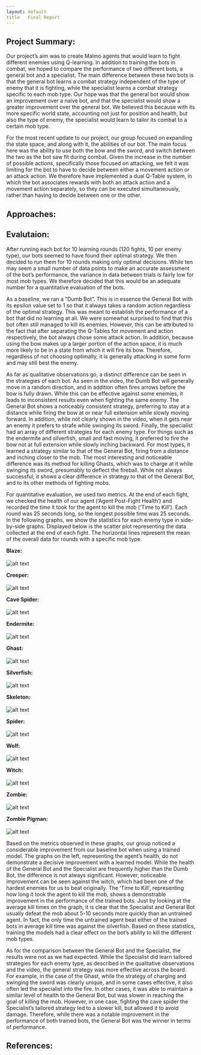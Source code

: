 ```yaml
---
layout: default
title   Final Report
---
```


## Project Summary:
Our project’s aim was to create Malmo agents that would learn to fight different enemies using Q-learning. In addition to training the bots in combat, we hoped to compare the performance of two different bots, a general bot and a specialist. The main difference between these two bots is that the general bot learns a combat strategy independent of the type of enemy that it is fighting, while the specialist learns a combat strategy specific to each mob type. Our hope was that the general bot would show an improvement over a naive bot, and that the specialist would show a greater improvement over the general bot. We believed this because with its more specific world state, accounting not just for position and health, but also the type of enemy, the specialist would learn to tailor its combat to a certain mob type.

For the most recent update to our project, our group focused on expanding the state space, and along with it, the abilities of our bot. The main focus here was the ability to use both the bow and the sword, and switch between the two as the bot saw fit during combat. Given the increase in the number of possible actions, specifically those focused on attacking, we felt it was limiting for the bot to have to decide between either a movement action or an attack action. We therefore have implemented a dual Q-Table system, in which the bot associates rewards with both an attack action and a movement action separately, so they can be executed simultaneously, rather than having to decide between one or the other.


## Approaches:


## Evalutaion:
After running each bot for 10 learning rounds (120 fights, 10 per enemy type), our bots seemed to have found their optimal strategy. We then decided to run them for 10 rounds making only optimal decisions. While ten may seem a small number of data points to make an accurate assessment of the bot’s performance, the variance in data between trials is fairly low for most mob types. We therefore decided that this would be an adequate number for a quantitative evaluation of the bots.

As a baseline, we ran a “Dumb Bot”. This is in essence the General Bot with its epsilon value set to 1 so that it always takes a random action regardless of the optimal strategy. This was meant to establish the performance of a bot that did no learning at all. We were somewhat surprised to find that this bot often still managed to kill its enemies. However, this can be attributed to the fact that after separating the Q-Tables for movement and action respectively, the bot always chose some attack action. In addition, because using the bow makes up a larger portion of the action space, it is much more likely to be in a state from which it will fire its bow. Therefore, regardless of not choosing optimally, it is generally attacking in some form and may still best the enemy.

As far as qualitative observations go, a distinct difference can be seen in the strategies of each bot. As seen in the video, the Dumb Bot will generally move in a random direction, and in addition often fires arrows before the bow is fully drawn. While this can be effective against some enemies, it leads to inconsistent results even when fighting the same enemy. The General Bot shows a noticeably consistent strategy, preferring to stay at a distance while firing the bow at or near full extension while slowly moving forward. In addition, while not clearly shown in the video, when it gets near an enemy it prefers to strafe while swinging its sword. Finally, the specialist had an array of different strategies for each enemy type. For things such as the endermite and silverfish, small and fast moving, it preferred to fire the bow not at full extension while slowly inching backward. For most types, it learned a strategy similar to that of the General Bot, firing from a distance and inching closer to the mob. The most interesting and noticeable difference was its method for killing Ghasts, which was to charge at it while swinging its sword, presumably to deflect the fireball. While not always successful, it shows a clear difference in strategy to that of the General Bot, and to its other methods of fighting mobs.

For quantitative evaluation, we used two metrics. At the end of each fight, we checked the health of our agent (‘Agent Post-Fight Health’) and recorded the time it took for the agent to kill the mob (‘Time to Kill’). Each round was 25 seconds long, so the longest possible time was 25 seconds. In the following graphs, we show the statistics for each enemy type in side-by-side graphs. Displayed below is the scatter plot representing the data collected at the end of each fight. The horizontal lines represent the mean of the overall data for rounds with a specific mob type.


__Blaze:__
<br/><br/>
![alt text](https://raw.githubusercontent.com/StStevens/TeamBabylon/master/docs/res/blz.png)

__Creeper:__
<br/><br/>
![alt text](https://raw.githubusercontent.com/StStevens/TeamBabylon/master/docs/res/crpr.png)

__Cave Spider:__
<br/><br/>
![alt text](https://raw.githubusercontent.com/StStevens/TeamBabylon/master/docs/res/cs.png)

__Endermite:__
<br/><br/>
![alt text](https://raw.githubusercontent.com/StStevens/TeamBabylon/master/docs/res/edrt.png)

__Ghast:__
<br/><br/>
![alt text](https://raw.githubusercontent.com/StStevens/TeamBabylon/master/docs/res/gst.png)

__Silverfish:__
<br/><br/>
![alt text](https://raw.githubusercontent.com/StStevens/TeamBabylon/master/docs/res/sf.png)

__Skeleton:__
<br/><br/>
![alt text](https://raw.githubusercontent.com/StStevens/TeamBabylon/master/docs/res/sktn.png)

__Spider:__
<br/><br/>
![alt text](https://raw.githubusercontent.com/StStevens/TeamBabylon/master/docs/res/sp.png)

__Wolf:__
<br/><br/>
![alt text](https://raw.githubusercontent.com/StStevens/TeamBabylon/master/docs/res/wlf.png)

__Witch:__
<br/><br/>
![alt text](https://raw.githubusercontent.com/StStevens/TeamBabylon/master/docs/res/wtc.png)

__Zombie:__
<br/><br/>
![alt text](https://raw.githubusercontent.com/StStevens/TeamBabylon/master/docs/res/zmb.png)

__Zombie Pigman:__
<br/><br/>
![alt text](https://raw.githubusercontent.com/StStevens/TeamBabylon/master/docs/res/zpm.png)


Based on the metrics observed in these graphs, our group noticed a considerable improvement from our baseline bot when using a trained model. The graphs on the left, representing the agent’s health, do not demonstrate a decisive improvement with a learned model. While the health of the General Bot and the Specialist are frequently higher than the Dumb Bot, the difference is not always significant. However, noticeable improvement can be seen against the witch, which had been one of the hardest enemies for us to beat originally. The ‘Time to Kill’, representing how long it took the agent to kill the mob, shows a demonstrable improvement in the performance of the trained bots. Just by looking at the average kill times on the graph, it is clear that the Specialist and General Bot usually defeat the mob about 5-10 seconds more quickly than an untrained agent. In fact, the only time the untrained agent beat either of the trained bots in average kill time was against the silverfish. Based on these statistics, training the models had a clear effect on the bot’s ability to kill the different mob types.

As for the comparison between the General Bot and the Specialist, the results were not as we had expected. While the Specialist did learn tailored strategies for each enemy type, as described in the qualitative observations and the video, the general strategy was more effective across the board. For example, in the case of the Ghast, while the strategy of charging and swinging the sword was clearly unique, and in some cases effective, it also often led the specialist into the fire. In other cases, it was able to maintain a similar level of health to the General Bot, but was slower in reaching the goal of killing the mob. However, in one case, fighting the cave spider the Specialist’s tailored strategy led to a slower kill, but allowed it to avoid damage. Therefore, while there was a notable improvement in the performance of both trained bots, the General Bot was the winner in terms of performance.



## References:

